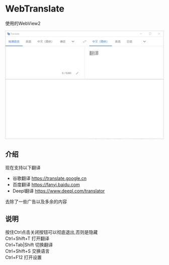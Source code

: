 # WebTranslate

使用的WebView2  

![WebTranslate](https://github.com/ilyfairy/WebTranslate/blob/master/Img/WebTranslate.webp)

## 介绍  

现在支持以下翻译  
- 谷歌翻译 https://translate.google.cn
- 百度翻译 https://fanyi.baidu.com
- Deepl翻译 https://www.deepl.com/translator

去除了一些广告以及多余的内容  

## 说明  

按住Ctrl点击关闭按钮可以彻底退出,否则是隐藏  
Ctrl+Shift+T  打开翻译  
Ctrl+Tab|Shift  切换翻译  
Ctrl+Shift+S  交换语言  
Ctrl+F12  打开设置  
